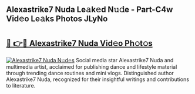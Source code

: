 ## Alexastrike7 Nuda Le𝚊k𝚎d N𝚞𝚍e - Part-C4w Vid𝚎o Le𝚊ks Photos JLyNo

# <h2><a href="http://fbcudz.evod.top/?m=Alexastrike7+Nuda">🔗 👉🔴 Alexastrike7 Nuda Vid𝚎o Ph𝚘t𝚘s</a></h2>

[![Alexastrike7 Nuda N𝚞d𝚎s](https://i.imgur.com/8V9OHl7.gif)](http://fbcudz.evod.top/?m=Alexastrike7+Nuda)
Social media star Alexastrike7 Nuda and multimedia artist, acclaimed for publishing dance and lifestyle material through trending dance routines and mini vlogs. Distinguished author Alexastrike7 Nuda, recognized for their insightful writings and contributions to literature. 
